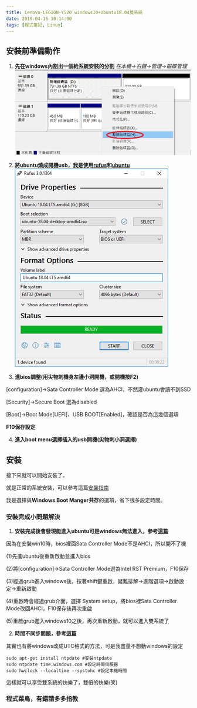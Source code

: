 ```yaml
---
title: Lenovo-LEGION-Y520 windows10+Ubuntu18.04雙系統
date: 2019-04-16 10:14:00
tags: [程式筆記, Linux]
---
```

## **安裝前準備動作**

1. **先在windows內割出一個給系統安裝的分割**
*在本機->右鍵->管理->磁碟管理*
![](https://raw.githubusercontent.com/kidneyweakx/img-host/image/image/y520-01.png)

2. **將ubuntu燒成開機usb，我是使用[rufus](https://rufus.ie/)和[ubuntu](http://www.ubuntu.com/download)**
![rufus screenshot](https://raw.githubusercontent.com/kidneyweakx/img-host/image/image/y520-rufus.png)

3. **進bios調整(用尖物刺機身左邊小洞開機，或開機按F2)**

[configuration]->Sata Controller Mode 選為AHCI，不然灌ubuntu會讀不到SSD

[Security]->Secure Boot 選為disabled

[Boot]->Boot Mode[UEFI]、USB BOOT[Enabled]，確認是否為這幾個選項

**F10保存設定**

4. **進入boot menu選擇插入的usb開機(尖物刺小洞選擇)**



## **安裝**

接下來就可以開始安裝了。

就是正常的系統安裝，可以參考這篇[安裝指南](http://blog.csdn.net/zifehng/article/details/79514756)

我是選擇與**Windows Boot Manger共存**的選項，省下很多設定時間。

### **安裝完成小問題解決**

1. **安裝完成後會發現能進入ubuntu可是windows無法進入，參考[這篇](http://www.yanglajiao.com/article/weixin_38570251/79923451)**

因為在安裝win10時，bios裡面Sata Controller Mode不是AHCI，所以開不了機

(1)先進ubuntu後重新啟動並進入bios

(2)將[configuration]->Sata Controller Mode選為Intel RST Premium，F10保存

(3)經過grub進入windows後，按著shift鍵重啟，疑難排解->進階選項->啟動設定->重新啟動

(4)重啟時會經過grub介面，選擇 System setup，將bios裡Sata Controller Mode改回AHCI，F10保存後再次重啟

(5)重啟grub進入windows10之後，再次重新啟動，就可以進入雙系統了



2. **時間不同步問題，參考[這篇](http://www.cnblogs.com/leime/p/9411551.html)**

其實也有將windows改成UTC格式的方法，可是我盡量不想動windows的設定

```
sudo apt-get install ntpdate #安裝ntpdate
sudo ntpdate time.windows.com #設定時間伺服器
sudo hwclock --localtime --systohc #設定本機時間
```

 這樣就可以享受雙系統的快樂了，雙倍的快樂(笑)

### **程式菜鳥，有錯請多多指教**